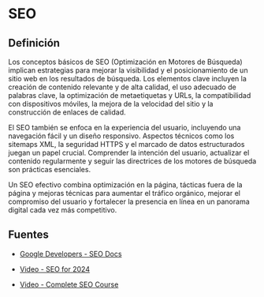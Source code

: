 
# SEO

## Definición


Los conceptos básicos de SEO (Optimización en Motores de Búsqueda) implican estrategias para mejorar la visibilidad y el posicionamiento de un sitio web en los resultados de búsqueda. Los elementos clave incluyen la creación de contenido relevante y de alta calidad, el uso adecuado de palabras clave, la optimización de metaetiquetas y URLs, la compatibilidad con dispositivos móviles, la mejora de la velocidad del sitio y la construcción de enlaces de calidad. 

El SEO también se enfoca en la experiencia del usuario, incluyendo una navegación fácil y un diseño responsivo. Aspectos técnicos como los sitemaps XML, la seguridad HTTPS y el marcado de datos estructurados juegan un papel crucial. Comprender la intención del usuario, actualizar el contenido regularmente y seguir las directrices de los motores de búsqueda son prácticas esenciales. 

Un SEO efectivo combina optimización en la página, tácticas fuera de la página y mejoras técnicas para aumentar el tráfico orgánico, mejorar el compromiso del usuario y fortalecer la presencia en línea en un panorama digital cada vez más competitivo.



## Fuentes


- [Google Developers - SEO Docs](https://developers.google.com/search/docs?hl=es-419)

- [Video - SEO for 2024](https://www.youtube.com/watch?v=8YDUP-RH_4g)

- [Video - Complete SEO Course](https://www.youtube.com/watch?v=xsVTqzratPs)